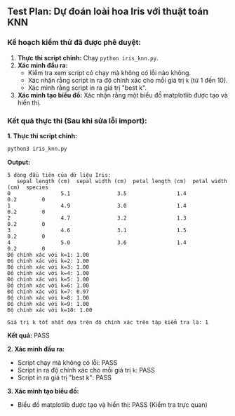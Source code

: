## Test Plan: Dự đoán loài hoa Iris với thuật toán KNN

### Kế hoạch kiểm thử đã được phê duyệt:
1.  **Thực thi script chính:** Chạy `python iris_knn.py`.
2.  **Xác minh đầu ra:**
    *   Kiểm tra xem script có chạy mà không có lỗi nào không.
    *   Xác nhận rằng script in ra độ chính xác cho mỗi giá trị `k` (từ 1 đến 10).
    *   Xác minh rằng script in ra giá trị "best k".
3.  **Xác minh tạo biểu đồ:** Xác nhận rằng một biểu đồ matplotlib được tạo và hiển thị.

### Kết quả thực thi (Sau khi sửa lỗi import):

**1. Thực thi script chính:**
```bash
python3 iris_knn.py
```
**Output:**
```
5 dòng đầu tiên của dữ liệu Iris:                                                                                                                                                                                 
   sepal length (cm)  sepal width (cm)  petal length (cm)  petal width (cm)  species                                                                                                                              
0                5.1               3.5                1.4               0.2        0                                                                                                                              
1                4.9               3.0                1.4               0.2        0                                                                                                                              
2                4.7               3.2                1.3               0.2        0                                                                                                                              
3                4.6               3.1                1.5               0.2        0                                                                                                                              
4                5.0               3.6                1.4               0.2        0                                                                                                                              
Độ chính xác với k=1: 1.00                                                                                                                                                                                        
Độ chính xác với k=2: 1.00                                                                                                                                                                                        
Độ chính xác với k=3: 1.00                                                                                                                                                                                        
Độ chính xác với k=4: 1.00                                                                                                                                                                                        
Độ chính xác với k=5: 1.00                                                                                                                                                                                        
Độ chính xác với k=6: 1.00                                                                                                                                                                                        
Độ chính xác với k=7: 0.97                                                                                                                                                                                        
Độ chính xác với k=8: 1.00                                                                                                                                                                                        
Độ chính xác với k=9: 1.00                                                                                                                                                                                        
Độ chính xác với k=10: 1.00                                                                                                                                                                                       
                                                                                                                                                                                                                  
Giá trị k tốt nhất dựa trên độ chính xác trên tập kiểm tra là: 1
```
**Kết quả:** PASS

**2. Xác minh đầu ra:**
*   Script chạy mà không có lỗi: PASS
*   Script in ra độ chính xác cho mỗi giá trị `k`: PASS
*   Script in ra giá trị "best k": PASS

**3. Xác minh tạo biểu đồ:**
*   Biểu đồ matplotlib được tạo và hiển thị: PASS (Kiểm tra trực quan)
